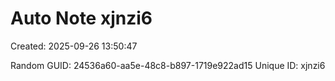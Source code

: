 ﻿# Auto Note xjnzi6
Created: 2025-09-26 13:50:47

Random GUID: 24536a60-aa5e-48c8-b897-1719e922ad15
Unique ID: xjnzi6
